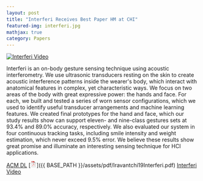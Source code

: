 ```yaml
---
layout: post
title: "Interferi Receives Best Paper HM at CHI"
featured-img: interferi.jpg
mathjax: true
category: Papers
---
```



[![Interferi Video](http://img.youtube.com/vi/_nMauMXDqf8/0.jpg)](http://www.youtube.com/watch?v=_nMauMXDqf8 "Interferi")


Interferi is an on-body gesture sensing technique using acoustic interferometry. We use ultrasonic transducers resting on the skin to create acoustic interference patterns inside the wearer's body, which interact with anatomical features in complex, yet characteristic ways. We focus on two areas of the body with great expressive power: the hands and face. For each, we built and tested a series of worn sensor configurations, which we used to identify useful transducer arrangements and machine learning features. We created final prototypes for the hand and face, which our study results show can support eleven- and nine-class gestures sets at 93.4% and 89.0% accuracy, respectively. We also evaluated our system in four continuous tracking tasks, including smile intensity and weight estimation, which never exceed 9.5% error. We believe these results show great promise and illuminate an interesting sensing technique for HCI applications.

[ACM DL](https://dl.acm.org/citation.cfm?doid=3290605.3300506) [![pdf](/assets/icons16/pdf-icon.png)]({{ BASE_PATH }}/assets/pdf/Iravantchi19Interferi.pdf) [Interferi Video](http://www.youtube.com/watch?v=_nMauMXDqf8)